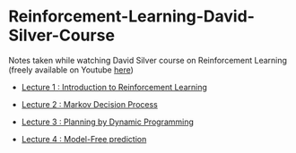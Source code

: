 # Reinforcement-Learning-David-Silver-Course
Notes taken while watching David Silver course on Reinforcement Learning (freely available on Youtube [here](https://www.youtube.com/watch?v=2pWv7GOvuf0&amp;list=PLqYmG7hTraZDM-OYHWgPebj2MfCFzFObQ))


* [Lecture 1 :  Introduction to Reinforcement Learning](./Lecture1-IntroductiontoReinforcementLearning/Notes.md) 

* [Lecture 2 : Markov Decision Process](./Lecture2-MDP/Notes.md) 

* [Lecture 3 : Planning by Dynamic Programming](./Lecture3-PlanningByDynamicProgramming/Notes.md) 

* [Lecture 4 : Model-Free prediction](./Lecture4-Model-Free-Prediction/Notes.md) 
